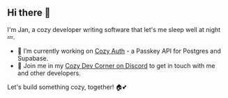 ## Hi there 👋

I'm Jan, a cozy developer writing software that let's me sleep well at night 💤.

- 🔭 I’m currently working on [Cozy Auth](https://github.com/cozauth/cozyauth) - a Passkey API for Postgres and Supabase.
- 💬 Join me in my [Cozy Dev Corner on Discord](https://discord.gg/QaCTXq2Gxm) to get in touch with me and other developers.

Let's build something cozy, together! 🏠💕
